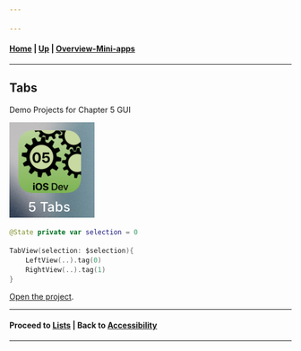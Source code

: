 ```yaml
---

---
```

#### [Home](../../README.md) | [Up](../README.md) | [Overview-Mini-apps](../../demo-apps.md)

---


## Tabs

Demo Projects for Chapter 5 GUI 

![](screenshots/05-GUI-Tabs.png)

```swift
@State private var selection = 0

TabView(selection: $selection){
	LeftView(..).tag(0)
	RightView(..).tag(1)
}
```


[Open the project](./omd-ios-devel-chapter-05-SwiftUI-Tabs.xcodeproj).

---
#### Proceed to [Lists](../Lists/README.md) | Back to [Accessibility](../Accessibility/README.md)

---